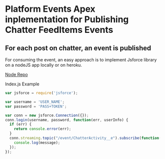 # Platform Events Apex inplementation for Publishing Chatter FeedItems Events 

## For each post on chatter, an event is published

For consuming the event, an easy approach is to implement Jsforce library on a nodeJS app locally or on heroku.

[Node Repo](https://github.com/lucianostraga/node-sf-platform-events)

Index.js Example

```JavaScript
var jsforce = require('jsforce');

var username = 'USER_NAME';
var password = 'PASS+TOKEN';

var conn = new jsforce.Connection({});
conn.login(username, password, function(err, userInfo) {
  if (err) { 
    return console.error(err); 
  }
  conn.streaming.topic("/event/ChatterActivity__e").subscribe(function(message) {
    console.log(message);
  });
});
```

